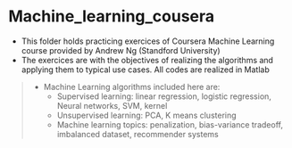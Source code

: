 # Machine_learning_cousera
 
- This folder holds practicing exercices of Coursera Machine Learning course provided by Andrew Ng (Standford University)
- The exercices are with the objectives of realizing the algorithms and applying them to typical use cases. All codes are realized in Matlab
> - Machine Learning algorithms included here are: 
>     - Supervised learning: linear regression, logistic regression, Neural networks, SVM, kernel 
>     - Unsupervised learning: PCA, K means clustering
>     - Machine learning topics: penalization, bias-variance tradeoff, imbalanced dataset, recommender systems
